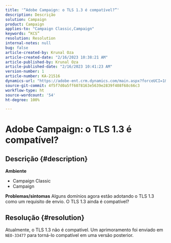 ```yaml
---
title: '“Adobe Campaign: o TLS 1.3 é compatível?”'
description: Descrição
solution: Campaign
product: Campaign
applies-to: "Campaign Classic,Campaign"
keywords: “KCS”
resolution: Resolution
internal-notes: null
bug: false
article-created-by: Krunal Oza
article-created-date: "2/16/2023 10:38:21 AM"
article-published-by: Krunal Oza
article-published-date: "2/16/2023 10:41:23 AM"
version-number: 1
article-number: KA-21516
dynamics-url: "https://adobe-ent.crm.dynamics.com/main.aspx?forceUCI=1&pagetype=entityrecord&etn=knowledgearticle&id=12b1b402-e6ad-ed11-aad1-6045bd006793"
source-git-commit: 4f5f7d0a5ff6078163e5639e2839f408f68c66c3
workflow-type: ht
source-wordcount: '54'
ht-degree: 100%

---
```


# Adobe Campaign: o TLS 1.3 é compatível?

## Descrição {#description}

<b>Ambiente</b>
- Campaign Classic
- Campaign



<b>Problemas/sintomas</b>
Alguns domínios agora estão adotando o TLS 1.3 como um requisito de envio. O TLS 1.3 ainda é compatível?


## Resolução {#resolution}


Atualmente, o TLS 1.3 não é compatível. Um aprimoramento foi enviado em `NEO-33477` para torná-lo compatível em uma versão posterior.
